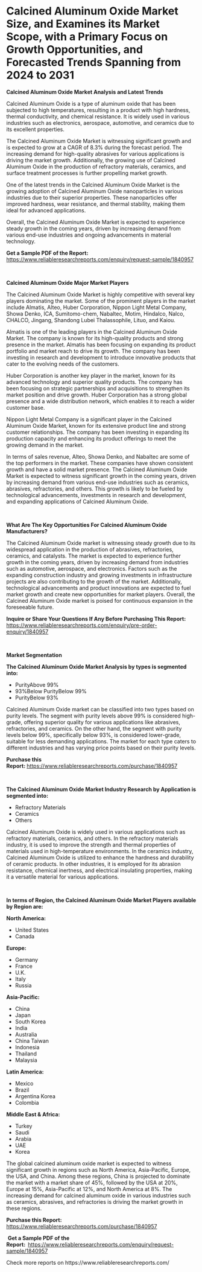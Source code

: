 <p><h1>Calcined Aluminum Oxide Market Size, and Examines its Market Scope, with a Primary Focus on Growth Opportunities, and Forecasted Trends Spanning from 2024 to 2031</h1></p><p><strong>Calcined Aluminum Oxide Market Analysis and Latest Trends</strong></p>
<p><p>Calcined Aluminum Oxide is a type of aluminum oxide that has been subjected to high temperatures, resulting in a product with high hardness, thermal conductivity, and chemical resistance. It is widely used in various industries such as electronics, aerospace, automotive, and ceramics due to its excellent properties.</p><p>The Calcined Aluminum Oxide Market is witnessing significant growth and is expected to grow at a CAGR of 8.3% during the forecast period. The increasing demand for high-quality abrasives for various applications is driving the market growth. Additionally, the growing use of Calcined Aluminum Oxide in the production of refractory materials, ceramics, and surface treatment processes is further propelling market growth.</p><p>One of the latest trends in the Calcined Aluminum Oxide Market is the growing adoption of Calcined Aluminum Oxide nanoparticles in various industries due to their superior properties. These nanoparticles offer improved hardness, wear resistance, and thermal stability, making them ideal for advanced applications.</p><p>Overall, the Calcined Aluminum Oxide Market is expected to experience steady growth in the coming years, driven by increasing demand from various end-use industries and ongoing advancements in material technology.</p></p>
<p><strong>Get a Sample PDF of the Report:&nbsp;</strong> <a href="https://www.reliableresearchreports.com/enquiry/request-sample/1840957">https://www.reliableresearchreports.com/enquiry/request-sample/1840957</a></p>
<p>&nbsp;</p>
<p><strong>Calcined Aluminum Oxide Major Market Players</strong></p>
<p><p>The Calcined Aluminum Oxide Market is highly competitive with several key players dominating the market. Some of the prominent players in the market include Almatis, Alteo, Huber Corporation, Nippon Light Metal Company, Showa Denko, ICA, Sumitomo-chem, Nabaltec, Motim, Hindalco, Nalco, CHALCO, Jingang, Shandong Lubei Thalassophile, Lituo, and Kaiou.</p><p>Almatis is one of the leading players in the Calcined Aluminum Oxide Market. The company is known for its high-quality products and strong presence in the market. Almatis has been focusing on expanding its product portfolio and market reach to drive its growth. The company has been investing in research and development to introduce innovative products that cater to the evolving needs of the customers.</p><p>Huber Corporation is another key player in the market, known for its advanced technology and superior quality products. The company has been focusing on strategic partnerships and acquisitions to strengthen its market position and drive growth. Huber Corporation has a strong global presence and a wide distribution network, which enables it to reach a wider customer base.</p><p>Nippon Light Metal Company is a significant player in the Calcined Aluminum Oxide Market, known for its extensive product line and strong customer relationships. The company has been investing in expanding its production capacity and enhancing its product offerings to meet the growing demand in the market.</p><p>In terms of sales revenue, Alteo, Showa Denko, and Nabaltec are some of the top performers in the market. These companies have shown consistent growth and have a solid market presence. The Calcined Aluminum Oxide Market is expected to witness significant growth in the coming years, driven by increasing demand from various end-use industries such as ceramics, abrasives, refractories, and others. This growth is likely to be fueled by technological advancements, investments in research and development, and expanding applications of Calcined Aluminum Oxide.</p></p>
<p>&nbsp;</p>
<p><strong>What Are The Key Opportunities For Calcined Aluminum Oxide Manufacturers?</strong></p>
<p><p>The Calcined Aluminum Oxide market is witnessing steady growth due to its widespread application in the production of abrasives, refractories, ceramics, and catalysts. The market is expected to experience further growth in the coming years, driven by increasing demand from industries such as automotive, aerospace, and electronics. Factors such as the expanding construction industry and growing investments in infrastructure projects are also contributing to the growth of the market. Additionally, technological advancements and product innovations are expected to fuel market growth and create new opportunities for market players. Overall, the Calcined Aluminum Oxide market is poised for continuous expansion in the foreseeable future.</p></p>
<p><strong>Inquire or Share Your Questions If Any Before Purchasing This Report:</strong> <a href="https://www.reliableresearchreports.com/enquiry/pre-order-enquiry/1840957">https://www.reliableresearchreports.com/enquiry/pre-order-enquiry/1840957</a></p>
<p>&nbsp;</p>
<p><strong>Market Segmentation</strong></p>
<p><strong>The Calcined Aluminum Oxide Market Analysis by types is segmented into:</strong></p>
<p><ul><li>PurityAbove 99%</li><li>93%Below PurityBelow 99%</li><li>PurityBelow 93%</li></ul></p>
<p><p>Calcined Aluminum Oxide market can be classified into two types based on purity levels. The segment with purity levels above 99% is considered high-grade, offering superior quality for various applications like abrasives, refractories, and ceramics. On the other hand, the segment with purity levels below 99%, specifically below 93%, is considered lower-grade, suitable for less demanding applications. The market for each type caters to different industries and has varying price points based on their purity levels.</p></p>
<p><strong>Purchase this Report:&nbsp;</strong><a href="https://www.reliableresearchreports.com/purchase/1840957">https://www.reliableresearchreports.com/purchase/1840957</a></p>
<p>&nbsp;</p>
<p><strong>The Calcined Aluminum Oxide Market Industry Research by Application is segmented into:</strong></p>
<p><ul><li>Refractory Materials</li><li>Ceramics</li><li>Others</li></ul></p>
<p><p>Calcined Aluminum Oxide is widely used in various applications such as refractory materials, ceramics, and others. In the refractory materials industry, it is used to improve the strength and thermal properties of materials used in high-temperature environments. In the ceramics industry, Calcined Aluminum Oxide is utilized to enhance the hardness and durability of ceramic products. In other industries, it is employed for its abrasion resistance, chemical inertness, and electrical insulating properties, making it a versatile material for various applications.</p></p>
<p>&nbsp;</p>
<p><strong>In terms of Region, the Calcined Aluminum Oxide Market Players available by Region are:</strong></p>
<p>
    <p> <strong> North America: </strong>
        <ul>
            <li>United States</li>
            <li>Canada</li>
        </ul>
        </p> 
    <p> <strong> Europe: </strong>
        <ul>
            <li>Germany</li>
            <li>France</li>
            <li>U.K.</li>
            <li>Italy</li>
            <li>Russia</li>
        </ul>
        </p> 
    <p> <strong> Asia-Pacific: </strong>
        <ul>
            <li>China</li>
            <li>Japan</li>
            <li>South Korea</li>
            <li>India</li>
            <li>Australia</li>
            <li>China Taiwan</li>
            <li>Indonesia</li>
            <li>Thailand</li>
            <li>Malaysia</li>
        </ul>
        </p> 
    <p> <strong> Latin America: </strong>
        <ul>
            <li>Mexico</li>
            <li>Brazil</li>
            <li>Argentina Korea</li>
            <li>Colombia</li>
        </ul>
        </p> 
    <p> <strong> Middle East & Africa: </strong>
        <ul>
            <li>Turkey</li>
            <li>Saudi</li>
            <li>Arabia</li>
            <li>UAE</li>
            <li>Korea</li>
        </ul>
    </p>
    </p>
<p><p>The global calcined aluminum oxide market is expected to witness significant growth in regions such as North America, Asia-Pacific, Europe, the USA, and China. Among these regions, China is projected to dominate the market with a market share of 45%, followed by the USA at 20%, Europe at 15%, Asia-Pacific at 12%, and North America at 8%. The increasing demand for calcined aluminum oxide in various industries such as ceramics, abrasives, and refractories is driving the market growth in these regions.</p></p>
<p><strong>Purchase this Report: </strong><a href="https://www.reliableresearchreports.com/purchase/1840957">https://www.reliableresearchreports.com/purchase/1840957</a></p>
<p>&nbsp;<strong>Get a Sample PDF of the Report:&nbsp;&nbsp;</strong><a href="https://www.reliableresearchreports.com/enquiry/request-sample/1840957">https://www.reliableresearchreports.com/enquiry/request-sample/1840957</a></p>
<p><strong></strong></p>
<p>Check more reports on https://www.reliableresearchreports.com/</p>